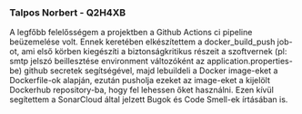 ### Talpos Norbert - Q2H4XB
A legfőbb felelősségem a projektben a Github Actions ci pipeline beüzemelése volt.
Ennek keretében elkészítettem a docker_build_push job-ot, ami első körben kiegészíti
a biztonságkritikus részeit a szoftvernek (pl: smtp jelszó beillesztése environment 
változóként az application.properties-be) github secretek segítségével,
majd lebuildeli a Docker image-eket a Dockerfile-ok alapján, ezután pusholja ezeket 
az image-eket a kijelölt Dockerhub repository-ba, hogy fel lehessen őket használni.
Ezen kívül segítettem a SonarCloud által jelzett Bugok és Code Smell-ek írtásában is.
